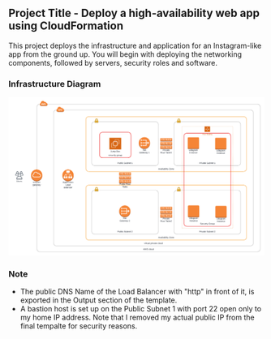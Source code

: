 ## Project Title - Deploy a high-availability web app using CloudFormation
This project deploys the infrastructure and application for an Instagram-like app from the ground up. You will begin with deploying the networking components, followed by servers, security roles and software.


### Infrastructure Diagram
![infra-diagram](infra-diagram.png)


### Note
- The public DNS Name of the Load Balancer with "http" in front of it, is exported in the Output section of the template.
- A bastion host is set up on the Public Subnet 1 with port 22 open only to my home IP address. Note that I removed my actual public IP from the final tempalte for security reasons.

